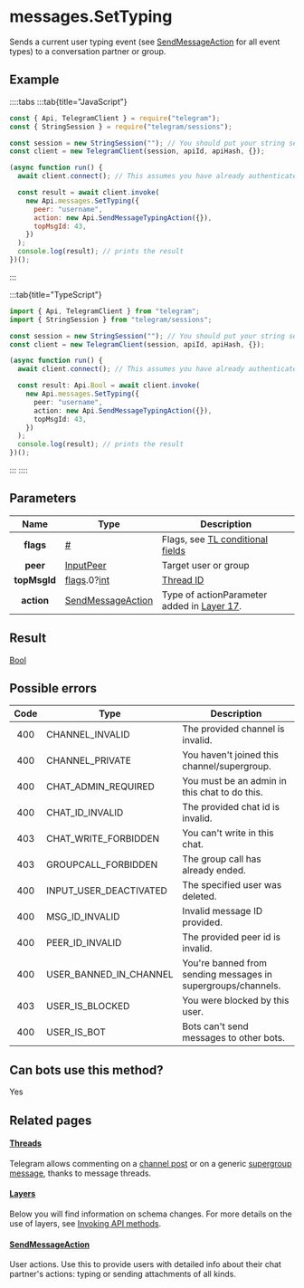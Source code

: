 # messages.SetTyping

Sends a current user typing event (see [SendMessageAction](https://core.telegram.org/type/SendMessageAction) for all event types) to a conversation partner or group.

## Example

::::tabs
:::tab{title="JavaScript"}

```js
const { Api, TelegramClient } = require("telegram");
const { StringSession } = require("telegram/sessions");

const session = new StringSession(""); // You should put your string session here
const client = new TelegramClient(session, apiId, apiHash, {});

(async function run() {
  await client.connect(); // This assumes you have already authenticated with .start()

  const result = await client.invoke(
    new Api.messages.SetTyping({
      peer: "username",
      action: new Api.SendMessageTypingAction({}),
      topMsgId: 43,
    })
  );
  console.log(result); // prints the result
})();
```

:::

:::tab{title="TypeScript"}

```ts
import { Api, TelegramClient } from "telegram";
import { StringSession } from "telegram/sessions";

const session = new StringSession(""); // You should put your string session here
const client = new TelegramClient(session, apiId, apiHash, {});

(async function run() {
  await client.connect(); // This assumes you have already authenticated with .start()

  const result: Api.Bool = await client.invoke(
    new Api.messages.SetTyping({
      peer: "username",
      action: new Api.SendMessageTypingAction({}),
      topMsgId: 43,
    })
  );
  console.log(result); // prints the result
})();
```

:::
::::

## Parameters

|     Name     | Type                                                                                                                     | Description                                                                                             |
| :----------: | ------------------------------------------------------------------------------------------------------------------------ | ------------------------------------------------------------------------------------------------------- |
|  **flags**   | [#](https://core.telegram.org/type/%23)                                                                                  | Flags, see [TL conditional fields](https://core.telegram.org/mtproto/TL-combinators#conditional-fields) |
|   **peer**   | [InputPeer](https://core.telegram.org/type/InputPeer)                                                                    | Target user or group                                                                                    |
| **topMsgId** | [flags](https://core.telegram.org/mtproto/TL-combinators#conditional-fields).0?[int](https://core.telegram.org/type/int) | [Thread ID](https://core.telegram.org/api/threads)                                                      |
|  **action**  | [SendMessageAction](https://core.telegram.org/type/SendMessageAction)                                                    | Type of actionParameter added in [Layer 17](https://core.telegram.org/api/layers#layer-17).             |

## Result

[Bool](https://core.telegram.org/type/Bool)

## Possible errors

| Code | Type                   | Description                                                  |
| :--: | ---------------------- | ------------------------------------------------------------ |
| 400  | CHANNEL_INVALID        | The provided channel is invalid.                             |
| 400  | CHANNEL_PRIVATE        | You haven't joined this channel/supergroup.                  |
| 400  | CHAT_ADMIN_REQUIRED    | You must be an admin in this chat to do this.                |
| 400  | CHAT_ID_INVALID        | The provided chat id is invalid.                             |
| 403  | CHAT_WRITE_FORBIDDEN   | You can't write in this chat.                                |
| 403  | GROUPCALL_FORBIDDEN    | The group call has already ended.                            |
| 400  | INPUT_USER_DEACTIVATED | The specified user was deleted.                              |
| 400  | MSG_ID_INVALID         | Invalid message ID provided.                                 |
| 400  | PEER_ID_INVALID        | The provided peer id is invalid.                             |
| 400  | USER_BANNED_IN_CHANNEL | You're banned from sending messages in supergroups/channels. |
| 403  | USER_IS_BLOCKED        | You were blocked by this user.                               |
| 400  | USER_IS_BOT            | Bots can't send messages to other bots.                      |

## Can bots use this method?

Yes

## Related pages

#### [Threads](https://core.telegram.org/api/threads)

Telegram allows commenting on a [channel post](https://core.telegram.org/api/channel) or on a generic [supergroup message](https://core.telegram.org/api/channel), thanks to message threads.

#### [Layers](https://core.telegram.org/api/layers)

Below you will find information on schema changes. For more details on the use of layers, see [Invoking API methods](https://core.telegram.org/api/invoking#layers).

#### [SendMessageAction](https://core.telegram.org/type/SendMessageAction)

User actions. Use this to provide users with detailed info about their chat partner's actions: typing or sending attachments of all kinds.
